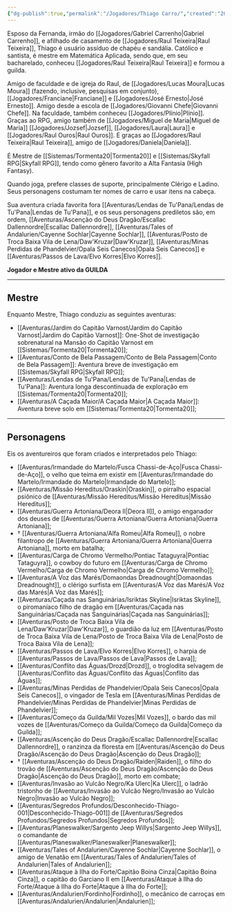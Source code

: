 ```yaml
---
{"dg-publish":true,"permalink":"/Jogadores/Thiago Carro/","created":"2025-10-13T17:42:08.670-03:00"}
---
```


Esposo da Fernanda, irmão do [[Jogadores/Gabriel Carrenho\|Gabriel Carrenho]], e afilhado de casamento de [[Jogadores/Raul Teixeira\|Raul Teixeira]], Thiago é usuário assíduo de chapéu e sandália. Católico e santista, é mestre em Matemática Aplicada, sendo que, em seu bacharelado, conheceu [[Jogadores/Raul Teixeira\|Raul Teixeira]] e formou a guilda.

Amigo de faculdade e de igreja do Raul, de [[Jogadores/Lucas Moura\|Lucas Moura]] (fazendo, inclusive, pesquisas em conjunto), [[Jogadores/Franciane\|Franciane]] e [[Jogadores/José Ernesto\|José Ernesto]]. Amigo desde a escola de [[Jogadores/Giovanni Chefe\|Giovanni Chefe]].
Na faculdade, também conheceu [[Jogadores/Plínio\|Plínio]]. Graças ao RPG, amigo também de [[Jogadores/Miguel de Maria\|Miguel de Maria]] [[Jogadores/Jozsef\|Jozsef]], [[Jogadores/Laura\|Laura]] e [[Jogadores/Raul Ouros\|Raul Ouros]].
E graças ao [[Jogadores/Raul Teixeira\|Raul Teixeira]], amigo de [[Jogadores/Daniela\|Daniela]].

É Mestre de [[Sistemas/Tormenta20\|Tormenta20]] e [[Sistemas/Skyfall RPG\|Skyfall RPG]], tendo como gênero favorito a Alta Fantasia (High Fantasy).

Quando joga, prefere classes de suporte, principalmente Clérigo e Ladino. Seus personagens costumam ter nomes de carro e usar itens na cabeça.

Sua aventura criada favorita fora [[Aventuras/Lendas de Tu'Pana/Lendas de Tu'Pana\|Lendas de Tu'Pana]], e os seus personagens prediletos são, em ordem, [[Aventuras/Ascenção do Deus Dragão/Escallac Dallennordre\|Escallac Dallennordre]], [[Aventuras/Tales of Andalurien/Cayenne Sochlar\|Cayenne Sochlar]], [[Aventuras/Posto de Troca Baixa Vila de Lena/Daw'Kruzar\|Daw'Kruzar]], [[Aventuras/Minas Perdidas de Phandelvier/Opala Seis Canecos\|Opala Seis Canecos]] e [[Aventuras/Passos de Lava/Elvo Korres\|Elvo Korres]].

**Jogador e Mestre ativo da GUILDA**

---
## Mestre
Enquanto Mestre, Thiago conduziu as seguintes aventuras:
- [[Aventuras/Jardim do Capitão Varnost/Jardim do Capitão Varnost\|Jardim do Capitão Varnost]]: One-Shot de investigação sobrenatural na Mansão do Capitão Varnost em [[Sistemas/Tormenta20\|Tormenta20]];
- [[Aventuras/Conto de Bela Passagem/Conto de Bela Passagem\|Conto de Bela Passagem]]: Aventura breve de investigação em [[Sistemas/Skyfall RPG\|Skyfall RPG]];
- [[Aventuras/Lendas de Tu'Pana/Lendas de Tu'Pana\|Lendas de Tu'Pana]]: Aventura longa descontinuada de exploração em [[Sistemas/Tormenta20\|Tormenta20]];
- [[Aventuras/A Caçada Maior/A Caçada Maior\|A Caçada Maior]]: Aventura breve solo em [[Sistemas/Tormenta20\|Tormenta20]];
---
## Personagens
Eis os aventureiros que foram criados e interpretados pelo Thiago:
- [[Aventuras/Irmandade do Martelo/Fusca Chassi-de-Aço\|Fusca Chassi-de-Aço]], o velho que teima em existir em [[Aventuras/Irmandade do Martelo/Irmandade do Martelo\|Irmandade do Martelo]];
- [[Aventuras/Missão Hereditus/Oraskin\|Oraskin]], o pirralho espacial psiônico de [[Aventuras/Missão Hereditus/Missão Hereditus\|Missão Hereditus]];
- [[Aventuras/Guerra Artoniana/Deora II\|Deora II]], o amigo enganador dos deuses de [[Aventuras/Guerra Artoniana/Guerra Artoniana\|Guerra Artoniana]];
- † [[Aventuras/Guerra Artoniana/Alfa Romeu\|Alfa Romeu]], o nobre filantropo de [[Aventuras/Guerra Artoniana/Guerra Artoniana\|Guerra Artoniana]], morto em batalha;
- [[Aventuras/Carga de Chromo Vermelho/Pontiac Tataguyra\|Pontiac Tataguyra]], o cowboy do futuro em [[Aventuras/Carga de Chromo Vermelho/Carga de Chromo Vermelho\|Carga de Chromo Vermelho]];
- [[Aventuras/A Voz das Marés/Domaondas Dreadnought\|Domaondas Dreadnought]], o clérigo surfista em [[Aventuras/A Voz das Marés/A Voz das Marés\|A Voz das Marés]];
- [[Aventuras/Caçada nas Sanguinárias/Isriktas Skyline\|Isriktas Skyline]], o piromaníaco filho de dragão em [[Aventuras/Caçada nas Sanguinárias/Caçada nas Sanguinárias\|Caçada nas Sanguinárias]];
- [[Aventuras/Posto de Troca Baixa Vila de Lena/Daw'Kruzar\|Daw'Kruzar]], o guardião da luz em [[Aventuras/Posto de Troca Baixa Vila de Lena/Posto de Troca Baixa Vila de Lena\|Posto de Troca Baixa Vila de Lena]];
- [[Aventuras/Passos de Lava/Elvo Korres\|Elvo Korres]], o harpia de [[Aventuras/Passos de Lava/Passos de Lava\|Passos de Lava]];
- [[Aventuras/Conflito das Águas/Drozd\|Drozd]], o troglodita selvagem de [[Aventuras/Conflito das Águas/Conflito das Águas\|Conflito das Águas]];
- [[Aventuras/Minas Perdidas de Phandelvier/Opala Seis Canecos\|Opala Seis Canecos]], o vingador de Tesla em [[Aventuras/Minas Perdidas de Phandelvier/Minas Perdidas de Phandelvier\|Minas Perdidas de Phandelvier]];
- [[Aventuras/Começo da Guilda/Mil Vozes\|Mil Vozes]], o bardo das mil vozes de [[Aventuras/Começo da Guilda/Começo da Guilda\|Começo da Guilda]];
- [[Aventuras/Ascenção do Deus Dragão/Escallac Dallennordre\|Escallac Dallennordre]], o ranzinza da floresta em [[Aventuras/Ascenção do Deus Dragão/Ascenção do Deus Dragão\|Ascenção do Deus Dragão]];
- † [[Aventuras/Ascenção do Deus Dragão/Raiden\|Raiden]], o filho do trovão de [[Aventuras/Ascenção do Deus Dragão/Ascenção do Deus Dragão\|Ascenção do Deus Dragão]], morto em combate;
- [[Aventuras/Invasão ao Vulcão Negro/Ka Ulerc\|Ka Ulerc]], o ladrão tristonho de [[Aventuras/Invasão ao Vulcão Negro/Invasão ao Vulcão Negro\|Invasão ao Vulcão Negro]];
- [[Aventuras/Segredos Profundos/Desconhecido-Thiago-001\|Desconhecido-Thiago-001]] de [[Aventuras/Segredos Profundos/Segredos Profundos\|Segredos Profundos]];
- [[Aventuras/Planeswalker/Sargento Jeep Willys\|Sargento Jeep Willys]], o comandante de [[Aventuras/Planeswalker/Planeswalker\|Planeswalker]];
- [[Aventuras/Tales of Andalurien/Cayenne Sochlar\|Cayenne Sochlar]], o amigo de Venatão em [[Aventuras/Tales of Andalurien/Tales of Andalurien\|Tales of Andalurien]];
- [[Aventuras/Ataque à Ilha do Forte/Capitão Boina Cinza\|Capitão Boina Cinza]], o capitão do Garciano II em [[Aventuras/Ataque à Ilha do Forte/Ataque à Ilha do Forte\|Ataque à Ilha do Forte]];
- [[Aventuras/Andalurien/Fordinho\|Fordinho]], o mecânico de carroças em [[Aventuras/Andalurien/Andalurien\|Andalurien]];